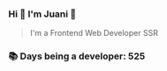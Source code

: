 ### Hi 👋 I&#39;m Juani 🦁

> I&#39;m a Frontend Web Developer SSR

### 📚 Days being a developer: 525

